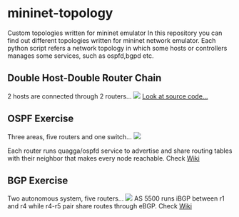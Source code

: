 # mininet-topology
Custom topologies written for mininet emulator
In this repository you can find out different topologies written for mininet network emulator. Each python script refers a network topology in which some hosts or controllers manages some services, such as ospfd,bgpd etc.

## Double Host-Double Router Chain
2 hosts are connected through 2 routers...
![](https://s22.postimg.org/gr2dthi0x/hosts_Multi_Route.png)
[Look at source code...](https://github.com/mkucukdemir/mininet-topology/blob/master/Custom%20Topologies/src/hostsMultiRoute.py)

## OSPF Exercise
Three areas, five routers and one switch...
![](https://s21.postimg.org/izh0uj65z/ospf_Exercise_Topology.jpg)

Each router runs quagga/ospfd service to advertise and share routing tables with their neighbor that makes every node reachable. Check [Wiki](https://github.com/mkucukdemir/mininet-topology/wiki)

## BGP Exercise
Two autonomous system, five routers...
![](https://s15.postimg.org/prokyynej/bgp_Exercise_Topology.jpg)
AS 5500 runs iBGP between r1 and r4 while r4-r5 pair share routes through eBGP. Check [Wiki](https://github.com/mkucukdemir/mininet-topology/wiki)
